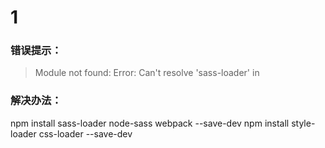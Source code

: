 ###
# 1
### 错误提示：
>Module not found: Error: Can't resolve 'sass-loader' in 

### 解决办法：
npm install sass-loader node-sass webpack --save-dev
npm install style-loader css-loader --save-dev